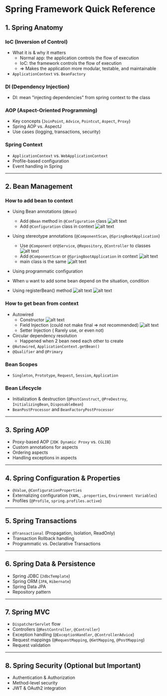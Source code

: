 # Spring Framework Quick Reference

## 1. Spring Anatomy

### IoC (Inversion of Control)

- What it is & why it matters
  - Normal app: the application controls the flow of execution
  - IoC: the framework controls the flow of execution
  - => Makes the application more modular, testable, and maintainable
- `ApplicationContext` vs. `BeanFactory`

### DI (Dependency Injection)

- DI: mean "injecting dependencies" from spring context to the class

### AOP (Aspect-Oriented Programming)

- Key concepts (`JoinPoint`, `Advice`, `Pointcut`, `Aspect`, `Proxy`)
- Spring AOP vs. AspectJ
- Use cases (logging, transactions, security)

### Spring Context

- `ApplicationContext` vs. `WebApplicationContext`
- Profile-based configuration
- Event handling in Spring

---

## 2. Bean Management

### How to add bean to context

- Using Bean annotations (`@Bean`)

  - Add `@Bean` method in `@Configuration` class
    ![alt text](image.png)
  - Add `@Configuration` class in context
    ![alt text](image-1.png)

- Using stereotype annotations (`@ComponentScan`, `@SpringBootApplication`)

  - Use `@Component` or`@Service`, `@Repository`, `@Controller` to classes
    ![alt text](image-2.png)
  - Add `@ComponentScan` or `@SpringBootApplication` in context
    ![alt text](image-3.png)
  - main class is the same
    ![alt text](image-4.png)

- Using programmatic configuration
- When u want to add some bean depend on the situation, condition
- Using registerBean() method
  ![alt text](image-5.png)
  ![alt text](image-6.png)

### How to get bean from context

- Autowired
  - Constructor
    ![alt text](image-7.png)
  - Field Injection (could not make final => not recommended)
    ![alt text](image-8.png)
  - Setter Injection ( Rarely use, or even not)
- Circular dependency resolution
  - Happened when 2 bean need each other to create
- `@Autowired`, `ApplicationContext.getBean()`
- `@Qualifier` and `@Primary`

### Bean Scopes

- `Singleton`, `Prototype`, `Request`, `Session`, `Application`

### Bean Lifecycle

- Initialization & destruction (`@PostConstruct`, `@PreDestroy`, `InitializingBean`, `DisposableBean`)
- `BeanPostProcessor` and `BeanFactoryPostProcessor`

---

## 3. Spring AOP

- Proxy-based AOP (`JDK Dynamic Proxy` vs. `CGLIB`)
- Custom annotations for aspects
- Ordering aspects
- Handling exceptions in aspects

---

## 4. Spring Configuration & Properties

- `@Value`, `@ConfigurationProperties`
- Externalizing configuration (`YAML`, `.properties`, `Environment Variables`)
- Profiles (`@Profile`, `spring.profiles.active`)

---

## 5. Spring Transactions

- `@Transactional` (Propagation, Isolation, ReadOnly)
- Transaction Rollback handling
- Programmatic vs. Declarative Transactions

---

## 6. Spring Data & Persistence

- Spring JDBC (`JdbcTemplate`)
- Spring ORM (`JPA`, `Hibernate`)
- Spring Data JPA
- Repository pattern

---

## 7. Spring MVC

- `DispatcherServlet` flow
- Controllers (`@RestController`, `@Controller`)
- Exception handling (`@ExceptionHandler`, `@ControllerAdvice`)
- Request mappings (`@RequestMapping`, `@GetMapping`, `@PostMapping`)
- Request validation

---

## 8. Spring Security (Optional but Important)

- Authentication & Authorization
- Method-level security
- JWT & OAuth2 integration
